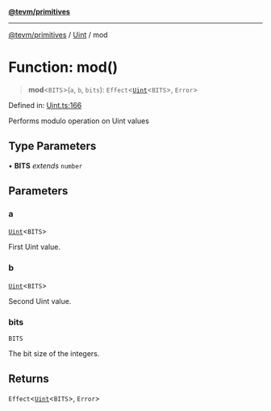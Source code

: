 [**@tevm/primitives**](../../../README.md)

***

[@tevm/primitives](../../../globals.md) / [Uint](../README.md) / mod

# Function: mod()

> **mod**\<`BITS`\>(`a`, `b`, `bits`): `Effect`\<[`Uint`](../type-aliases/Uint.md)\<`BITS`\>, `Error`\>

Defined in: [Uint.ts:166](https://github.com/evmts/tevm-monorepo/blob/main/packages/primitives/src/Uint.ts#L166)

Performs modulo operation on Uint values

## Type Parameters

• **BITS** *extends* `number`

## Parameters

### a

[`Uint`](../type-aliases/Uint.md)\<`BITS`\>

First Uint value.

### b

[`Uint`](../type-aliases/Uint.md)\<`BITS`\>

Second Uint value.

### bits

`BITS`

The bit size of the integers.

## Returns

`Effect`\<[`Uint`](../type-aliases/Uint.md)\<`BITS`\>, `Error`\>
